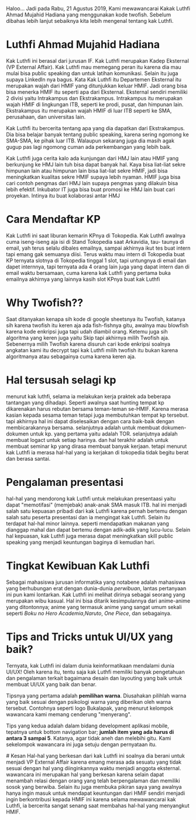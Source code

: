 Haloo... Jadi pada Rabu, 21 Agustus 2019, Kami mewawancarai Kakak Luthfi Ahmad Mujahid Hadiana yang menggunakan kode twofish. Sebelum
dibahas lebih lanjut sebaiknya kita lebih mengenal tentang kak Luthfi.
  
# Luthfi Ahmad Mujahid Hadiana
<p>Kak Luthfi ini berasal dari jurusan IF. Kak Luthfi merupakan Kadep Eksternal (VP External Affair).
Kak Luthfi mau memegang peran itu karena dia mau mulai bisa public speaking dan untuk latihan komunikasi. Selain itu juga supaya LinkedIn nya
bagus. Kata Kak Luthfi itu Departemen Eksternal itu merupakan wajah dari HMIF yang ditunjukkan keluar HMIF. Jadi orang bisa bisa menerka HMIF 
itu seperti apa dari Eksternal. Eksternal sendiri memiliki 2 divisi yaitu Intrakampus dan Ekstrakampus. Intrakampus itu merupakan wajah HMIF
di lingkungan ITB, seperti ke prodi, pusat, dan himpunan lain. Ekstrakampus itu merupakan wajah HMIF di luar ITB seperti ke SMA, perusahaan, dan universitas lain.</p>

<p>Kak Luthfi itu bercerita tentang apa yang dia dapatkan dari Ekstrakampus. Dia bisa belajar banyak tentang public speaking, karena sering ngomong
ke SMA-SMA, ke pihak luar ITB. Walaupun sekarang juga dia masih agak gugup pas lagi ngomong cuman ada perkembangan yang lebih baik.</p>

<p>Kak Luthfi juga cerita kalo ada kunjungan dari HMJ lain atau HMIF yang berkunjung ke HMJ lain tuh bisa dapat banyak hal. Kaya bisa liat-liat sekre himpunan lain 
atau himpunan lain bisa liat-liat sekre HMIF, jadi bisa meningkatkan kualitas sekre HMIF supaya lebih nyaman. HMIF juga bisa cari contoh pengmas dari HMJ lain supaya pengmas yang dilakuin bisa lebih efektif.
Inkubator IT juga bisa buat promosi ke HMJ lain buat cari proyekan. Intinya itu buat kolaborasi antar HMJ</p>

# Cara Mendaftar KP
Kak Luthfi ini saat liburan kemarin KPnya di Tokopedia. Kak Luthfi awalnya cuma iseng-iseng aja isi di Stand Tokopedia saat Arkavidia, tau-
taunya di email, yah terus selalu dibales emailnya, sampai akhirnya ikut tes buat intern tapi emang gak semuanya diisi. Terus waktu mau 
intern di Tokopedia buat KP ternyata slotnya di Tokopedia tinggal 1 slot, tapi untungnya di email dan dapet internnya, tapi ternyata ada
4 orang lain juga yang dapat intern dan di email waktu bersamaan, cuma karena kak Luthfi yang pertama buka emailnya akhirnya yang lainnya
kasih slot KPnya buat kak Luthfi

# Why Twofish??
Saat ditanyakan kenapa sih kode di google sheetsnya itu Twofish, katanya sih karena twofish itu keren aja ada fish-fishnya gitu, awalnya
mau blowfish karena kode enkripsi juga tapi udah diambil orang. Ketemu juga sih algoritma yang keren juga yaitu Skip tapi akhirnya milih
Twofish aja. Sebenernya milih Twofish karena disuruh cari kode enkripsi soalnya angkatan kami itu decrypt tapi kak Luthfi milih twofish itu 
bukan karena algoritmanya atau sebagainya cuma karena keren aja.

# Hal tersusah selagi kp
menurut kak luthfi, selama ia melakukan kerja praktek ada beberapa tantangan yang dihadapi. Seperti awalnya saat hunting tempat kp dikarenakan harus rebutan bersama teman-teman se-HMIF. Karena merasa kasian kepada sesama teman tetapi juga membutuhkan tempat kp tersebut. tapi akhirnya hal ini dapat diselesaikan dengan cara baik-baik dengan membicarakannya bersama.
selanjutnya adalah untuk membuat dokumen-dokumen untuk kp. yang pertama yaitu adalah TOR. selanjutnya adalah membuat logact untuk setiap harinya. dan hal terakhir adalah untuk membuat seminar kp yang dirasa membuat banyak kerjaan. tetapi menurut kak Luthfi ia merasa hal-hal yang ia kerjakan di tokopedia tidak begitu berat dan berasa santai.

# Pengalaman presentasi 
hal-hal yang mendorong kak Luthfi untuk melakukan presentaasi yaitu dapat "memotifasi" (memjebak) anak-anak SMA masuk ITB. hal ini menjadi salah satu kepuasan pribadi dari kak Luthfi karena pernah bertemu dengan salah satu peserta presentasi dan ia mengingat kak Luthfi.
Selain itu terdapat hal-hal minor lainnya. seperti mendapatkan makanan yang dianggap mahal dan dapat bertemu dengan adik-adik yang lucu-lucu. Selain hal kepuasan, kak Luthfi juga merasa dapat meningkatkan skill public speaking yang menjadi keuntungan baginya di kemudian hari.

# Tingkat Kewibuan Kak Luthfi
<p>
Sebagai mahasiswa jurusan informatika yang notabene adalah mahasiswa yang berhubungan erat dengan dunia-dunia <i>perwibuan</i>, lantas pertanyaan ini pun kami lontarkan. Kak Luthfi ini melihat dirinya sebagai seorang yang merupakan wibu kasual. Hal ini bisa ditarik kesimpulannya dari anime-anime yang ditontonnya; anime yang termasuk anime yang sangat umum sekali seperti <i>Boku no Hero Academia</i>,<i>Naruto</i>, <i>One Piece</i>, dan sebagainya.
</p>

# Tips and Tricks untuk UI/UX yang baik?

<p>
Ternyata, kak Luthfi ini dalam dunia keinformatikaan mendalami dunia UI/UX! Oleh karena itu, tentu saja kak Luthfi memiliki banyak pengetahuan dan pengalaman terkait bagaimana desain dan layouting yang baik untuk membuat UI/UX yang baik dan benar. 
</p>

<p>
Tipsnya yang pertama adalah <b>pemilihan warna</b>. Diusahakan pilihlah warna yang baik sesuai dengan psikologi warna yang diberikan oleh warna tersebut. Contohnya seperti logo Bukalapak, yang menurut kelompok wawancara kami memang cenderung "menyerang".
</p>

<p>
Tips yang kedua adalah dalam bidang development aplikasi mobile, tepatnya untuk bottom navigation bar; <b>jumlah item yang ada harus di antara 3 sampai 5</b>. Katanya, agar tidak aneh dan melebihi gitu. Kami sekelompok wawancara ini juga setuju dengan pernyataan itu.
</p>
# Kesan
Hal-hal yang berkesan dari kak Luthfi ini soalnya dia berani untuk menjadi VP External Affair karena emang merasa ada sesuatu yang tidak
sesuai dengan hal yang diinginkannya waktu menjadi anggota eksternal. wawancara ini merupakan hal yang berkesan karena selain dapat menambah relasi dengan orang yang telah berpengalaman dan memiliki sosok yang berwiba. Selain itu juga membuka pikiran saya yang awalnya hanya ingin masuk untuk mendapat keuntungan dari HMIF sendiri menjadi ingin berkontribusi kepada HMIF ini karena selama mewawancarai kak Luthfi, ia bercerita sangat senang saat membahas hal-hal yang menyangkut HMIF.
